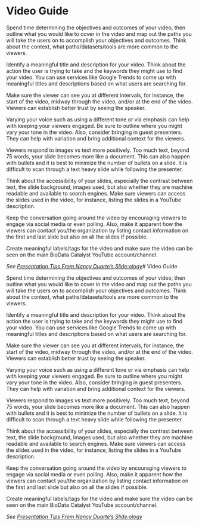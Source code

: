 # Video Guide

Spend time determining the objectives and outcomes of your video, then outline what you would like to cover in the video and map out the paths you will take the users on to accomplish your objectives and outcomes. Think about the context, what paths/datasets/tools are more common to the viewers.

Identify a meaningful title and description for your video. Think about the action the user is trying to take and the keywords they might use to find your video. You can use services like Google Trends to come up with meaningful titles and descriptions based on what users are searching for.

Make sure the viewer can see you at different intervals, for instance, the start of the video, midway through the video, and/or at the end of the video. Viewers can establish better trust by seeing the speaker.

Varying your voice such as using a different tone or via emphasis can help with keeping your viewers engaged. Be sure to outline where you might vary your tone in the video. Also, consider bringing in guest presenters. They can help with variation and bring additional context for the viewers.

Viewers respond to images vs text more positively. Too much text, beyond 75 words, your slide becomes more like a document. This can also happen with bullets and it is best to minimize the number of bullets on a slide. It is difficult to scan through a text heavy slide while following the presenter.

Think about the accessibility of your slides, especially the contrast between text, the slide background, images used, but also whether they are machine readable and available to search engines. Make sure viewers can access the slides used in the video, for instance, listing the slides in a YouTube description.

Keep the conversation going around the video by encouraging viewers to engage via social media or even polling. Also, make it apparent how the viewers can contact you/the organization by listing contact information on the first and last slide but also on all the slides if possible.

Create meaningful labels/tags for the video and make sure the video can be seen on the main BioData Catalyst YouTube account/channel.

_See [Presentation Tips From Nancy Duarte’s Slide:ology](https://www.huffpost.com/entry/presentation-tips-slideology_b_2278955)_# Video Guide

Spend time determining the objectives and outcomes of your video, then outline what you would like to cover in the video and map out the paths you will take the users on to accomplish your objectives and outcomes. Think about the context, what paths/datasets/tools are more common to the viewers.

Identify a meaningful title and description for your video. Think about the action the user is trying to take and the keywords they might use to find your video. You can use services like Google Trends to come up with meaningful titles and descriptions based on what users are searching for.

Make sure the viewer can see you at different intervals, for instance, the start of the video, midway through the video, and/or at the end of the video. Viewers can establish better trust by seeing the speaker.

Varying your voice such as using a different tone or via emphasis can help with keeping your viewers engaged. Be sure to outline where you might vary your tone in the video. Also, consider bringing in guest presenters. They can help with variation and bring additional context for the viewers.

Viewers respond to images vs text more positively. Too much text, beyond 75 words, your slide becomes more like a document. This can also happen with bullets and it is best to minimize the number of bullets on a slide. It is difficult to scan through a text heavy slide while following the presenter.

Think about the accessibility of your slides, especially the contrast between text, the slide background, images used, but also whether they are machine readable and available to search engines. Make sure viewers can access the slides used in the video, for instance, listing the slides in a YouTube description.

Keep the conversation going around the video by encouraging viewers to engage via social media or even polling. Also, make it apparent how the viewers can contact you/the organization by listing contact information on the first and last slide but also on all the slides if possible.

Create meaningful labels/tags for the video and make sure the video can be seen on the main BioData Catalyst YouTube account/channel.

_See [Presentation Tips From Nancy Duarte’s Slide:ology](https://www.huffpost.com/entry/presentation-tips-slideology_b_2278955)_
